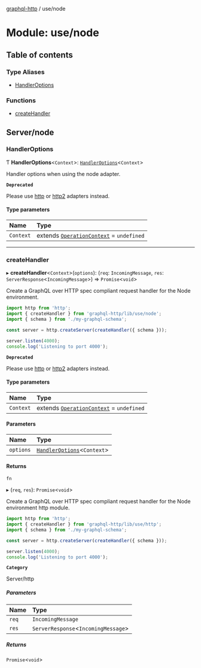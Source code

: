 [graphql-http](../README.md) / use/node

# Module: use/node

## Table of contents

### Type Aliases

- [HandlerOptions](use_node.md#handleroptions)

### Functions

- [createHandler](use_node.md#createhandler)

## Server/node

### HandlerOptions

Ƭ **HandlerOptions**<`Context`\>: [`HandlerOptions`](use_http.md#handleroptions)<`Context`\>

Handler options when using the node adapter.

**`Deprecated`**

Please use [http](use_http.md#handleroptions) or [http2](use_http2.md#handleroptions) adapters instead.

#### Type parameters

| Name | Type |
| :------ | :------ |
| `Context` | extends [`OperationContext`](handler.md#operationcontext) = `undefined` |

___

### createHandler

▸ **createHandler**<`Context`\>(`options`): (`req`: `IncomingMessage`, `res`: `ServerResponse`<`IncomingMessage`\>) => `Promise`<`void`\>

Create a GraphQL over HTTP spec compliant request handler for
the Node environment.

```js
import http from 'http';
import { createHandler } from 'graphql-http/lib/use/node';
import { schema } from './my-graphql-schema';

const server = http.createServer(createHandler({ schema }));

server.listen(4000);
console.log('Listening to port 4000');
```

**`Deprecated`**

Please use [http](use_http.md#createhandler) or [http2](use_http2.md#createhandler) adapters instead.

#### Type parameters

| Name | Type |
| :------ | :------ |
| `Context` | extends [`OperationContext`](handler.md#operationcontext) = `undefined` |

#### Parameters

| Name | Type |
| :------ | :------ |
| `options` | [`HandlerOptions`](use_node.md#handleroptions)<`Context`\> |

#### Returns

`fn`

▸ (`req`, `res`): `Promise`<`void`\>

Create a GraphQL over HTTP spec compliant request handler for
the Node environment http module.

```js
import http from 'http';
import { createHandler } from 'graphql-http/lib/use/http';
import { schema } from './my-graphql-schema';

const server = http.createServer(createHandler({ schema }));

server.listen(4000);
console.log('Listening to port 4000');
```

**`Category`**

Server/http

##### Parameters

| Name | Type |
| :------ | :------ |
| `req` | `IncomingMessage` |
| `res` | `ServerResponse`<`IncomingMessage`\> |

##### Returns

`Promise`<`void`\>
